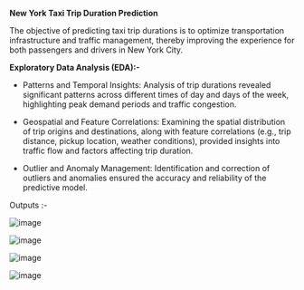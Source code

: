 **New York Taxi Trip Duration Prediction**

The objective of predicting taxi trip durations is to optimize transportation infrastructure and traffic management,
thereby improving the experience for both passengers and drivers in New York City.

**Exploratory Data Analysis (EDA):-**
* Patterns and Temporal Insights: Analysis of trip durations revealed significant patterns across different times of day and days of the week, highlighting peak demand periods and traffic congestion.

* Geospatial and Feature Correlations: Examining the spatial distribution of trip origins and destinations, along with feature correlations (e.g., trip distance, pickup location, weather conditions), provided insights into traffic flow and factors affecting trip duration.

* Outlier and Anomaly Management: Identification and correction of outliers and anomalies ensured the accuracy and reliability of the predictive model.

Outputs :- 

![image](https://github.com/user-attachments/assets/1648dae2-1be4-4dbc-abbb-4e6f4e1cf090)

![image](https://github.com/user-attachments/assets/8aa98734-04c8-4a3d-b328-44b917f89751)

![image](https://github.com/user-attachments/assets/2fc3a0cc-5be4-4099-b3c4-222120c93d3c)


![image](https://github.com/user-attachments/assets/c1899505-2027-486f-8d0e-8187e01e1255)

